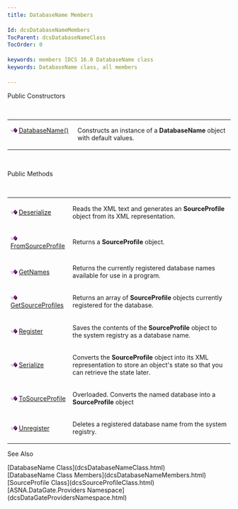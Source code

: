```yaml
---
title: DatabaseName Members

Id: dcsDatabaseNameMembers
TocParent: dcsDatabaseNameClass
TocOrder: 0

keywords: members [DCS 16.0 DatabaseName class
keywords: DatabaseName class, all members

---
```


Public Constructors

<br />

<table class="dtTABLE" id="Table3" style="border-spacing: 0px" cellspacing="0" x-use-null-cells="x-use-null-cells">
          <colgroup span="1">
            <col span="1" style="WIDTH: 30%" />
            <col span="1" style="WIDTH: 70%" />
          </colgroup>
          <tr valign="top">
            <td colspan="1" rowspan="1">

<img height="11" alt="public property" src="Images/PUBLIC%20METHOD.GIF" width="15" border="0" x-maintain-ratio="TRUE" /> [DatabaseName()](dcsDatabaseNameConstructors.html)
</td>
            <td colspan="1" rowspan="1">

Constructs an instance of a **DatabaseName** object with default values.
</td>
          </tr>
</table>

<br />

Public Methods

<br />

<table class="dtTABLE" id="table2" style="border-spacing: 0px" cellspacing="0" x-use-null-cells="x-use-null-cells">
          <colgroup span="1">
            <col span="1" style="WIDTH: 20%" />
            <col span="1" style="WIDTH: 70%" />
          </colgroup>
          <tr>
            <td colspan="1" rowspan="1">

<img height="11" alt="public property" src="Images/PUBLIC%20METHOD.GIF" width="15" border="0" x-maintain-ratio="TRUE" /> [Deserialize](dcsDatabaseNameClassDeserializeMethod.html)
</td>
            <td colspan="1" rowspan="1">

Reads the XML text and generates an **SourceProfile** object from its XML representation.
</td>
          </tr>
          <tr>
            <td colspan="1" rowspan="1">

<img height="11" alt="public property" src="Images/PUBLIC%20METHOD.GIF" width="15" border="0" x-maintain-ratio="TRUE" /> [ FromSourceProfile](dcsDatabaseNameClassFromSourceProfileMethod.html) 
</td>
            <td colspan="1" rowspan="1">

Returns a **SourceProfile** object.
</td>
          </tr>
          <tr>
            <td colspan="1" rowspan="1">

<img height="11" alt="public property" src="Images/PUBLIC%20METHOD.GIF" width="15" border="0" x-maintain-ratio="TRUE" /> [ GetNames](dcsDatabaseNameClassGetNamesMethod.html) 
</td>
            <td colspan="1" rowspan="1">

Returns the currently registered database names available for use in a program.
</td>
          </tr>
          <tr>
            <td colspan="1" rowspan="1">

<img height="11" alt="public property" src="Images/PUBLIC%20METHOD.GIF" width="15" border="0" x-maintain-ratio="TRUE" /> [ GetSourceProfiles](dcsDatabaseNameClassGetSourceProfilesMethod.html) 
</td>
            <td colspan="1" rowspan="1">

Returns an array of **SourceProfile** objects currently registered for the database.
</td>
          </tr>
          <tr>
            <td colspan="1" rowspan="1">

<img height="11" alt="public property" src="Images/PUBLIC%20METHOD.GIF" width="15" border="0" x-maintain-ratio="TRUE" /> [ Register](dcsDatabaseNameClassRegisterMethod.html) 
</td>
            <td colspan="1" rowspan="1">

Saves the contents of the **SourceProfile** object to the system registry as a database name.
</td>
          </tr>
          <tr>
            <td colspan="1" rowspan="1">

<img height="11" alt="public property" src="Images/PUBLIC%20METHOD.GIF" width="15" border="0" x-maintain-ratio="TRUE" /> [Serialize](dcsDatabaseNameClassSerializeMethod.html)
</td>
            <td colspan="1" rowspan="1">

Converts the **SourceProfile** object into its XML representation to store an object's state so that you can retrieve the state later.
</td>
          </tr>
          <tr>
            <td colspan="1" rowspan="1">

<img height="11" alt="public property" src="Images/PUBLIC%20METHOD.GIF" width="15" border="0" x-maintain-ratio="TRUE" /> [ ToSourceProfile](dcsDatabaseNameClassToSourceProfileMethods.html) 
</td>
            <td colspan="1" rowspan="1">

Overloaded. Converts the named database into a **SourceProfile** object
</td>
          </tr>
          <tr>
            <td colspan="1" rowspan="1">

<img height="11" alt="public property" src="Images/PUBLIC%20METHOD.GIF" width="15" border="0" x-maintain-ratio="TRUE" /> [ Unregister](dcsDatabaseNameClassUnregisterMethod.html) 
</td>
            <td colspan="1" rowspan="1">

Deletes a registered database name from the system registry.
</td>
          </tr>
</table>

See Also

<dl />
      [DatabaseName Class](dcsDatabaseNameClass.html)
      <br />
      [DatabaseName Class Members](dcsDatabaseNameMembers.html)
      <br />
      [SourceProfile Class](dcsSourceProfileClass.html)
      <br />
      [ASNA.DataGate.Providers Namespace](dcsDataGateProvidersNamespace.html)

